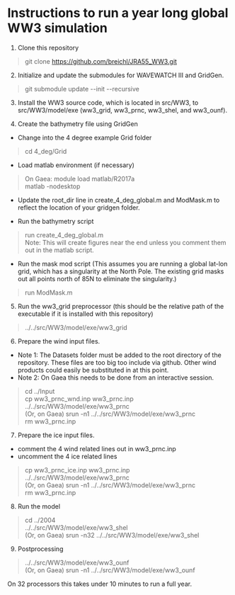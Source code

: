 # Instructions to run a year long global WW3 simulation

1. Clone this repository

>git clone https://github.com/breichl/JRA55_WW3.git

2. Initialize and update the submodules for WAVEWATCH III and GridGen.

>git submodule update --init --recursive

3. Install the WW3 source code, which is located in src/WW3, to src/WW3/model/exe (ww3_grid, ww3_prnc, ww3_shel, and ww3_ounf).

4. Create the bathymetry file using GridGen

- Change into the 4 degree example Grid folder

>cd 4_deg/Grid

- Load matlab environment (if necessary)

>On Gaea: module load matlab/R2017a  
         matlab -nodesktop

- Update the root_dir line in create_4_deg_global.m and ModMask.m to reflect the location of your gridgen folder.

- Run the bathymetry script

>run create_4_deg_global.m  
Note: This will create figures near the end unless you comment them out in the matlab script.

- Run the mask mod script (This assumes you are running a global lat-lon grid, which has a singularity at the North Pole. The existing grid masks out all points north of 85N to eliminate the singularity.)

>run ModMask.m

5. Run the ww3_grid preprocessor (this should be the relative path of the executable if it is installed with this repository)

>../../src/WW3/model/exe/ww3_grid

6. Prepare the wind input files. 

- Note 1: The Datasets folder must be added to the root directory of the repository.  These files are too big too include via github.  Other wind products could easily be substituted in at this point.
- Note 2: On Gaea this needs to be done from an interactive session.

>cd ../Input  
cp ww3_prnc_wnd.inp ww3_prnc.inp  
../../src/WW3/model/exe/ww3_prnc  
(Or, on Gaea) srun -n1 ../../src/WW3/model/exe/ww3_prnc  
rm ww3_prnc.inp  

7. Prepare the ice input files.

- comment the 4 wind related lines out in ww3_prnc.inp
- uncomment the 4 ice related lines

>cp ww3_prnc_ice.inp ww3_prnc.inp  
../../src/WW3/model/exe/ww3_prnc  
(Or, on Gaea) srun -n1 ../../src/WW3/model/exe/ww3_prnc  
rm ww3_prnc.inp  

8. Run the model

>cd ../2004  
../../src/WW3/model/exe/ww3_shel  
(Or, on Gaea) srun -n32 ../../src/WW3/model/exe/ww3_shel  

9. Postprocessing

>../../src/WW3/model/exe/ww3_ounf  
(Or, on Gaea) srun -n1 ../../src/WW3/model/exe/ww3_ounf  

On 32 processors this takes under 10 minutes to run a full year.
